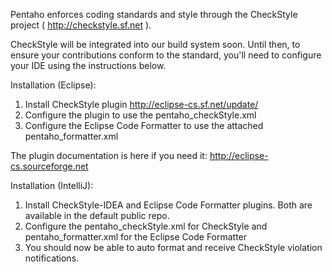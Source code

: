 Pentaho enforces coding standards and style through the CheckStyle project ( http://checkstyle.sf.net ). 

CheckStyle will be integrated into our build system soon. Until then, to ensure your contributions 
conform to the standard, you'll need to configure your IDE using the instructions below.


Installation (Eclipse):

1. Install CheckStyle plugin http://eclipse-cs.sf.net/update/
2. Configure the plugin to use the pentaho_checkStyle.xml
3. Configure the Eclipse Code Formatter to use the attached pentaho_formatter.xml

The plugin documentation is here if you need it: http://eclipse-cs.sourceforge.net

Installation (IntelliJ):

1. Install CheckStyle-IDEA and Eclipse Code Formatter plugins. Both are available in the default public repo.
2. Configure the pentaho_checkStyle.xml for CheckStyle and pentaho_formatter.xml for the Eclipse Code Formatter
3. You should now be able to auto format and receive CheckStyle violation notifications.
